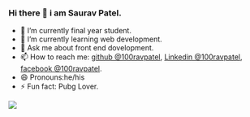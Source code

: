 ### Hi there 👋 i am Saurav Patel.
- 🔭 I’m currently final year student.
- 🌱 I’m currently learning web development.
- 💬 Ask me about front end dovelopment.
- 📫 How to reach me: [github @100ravpatel](github%5B%5D%28https://github.com/100ravpatel%29),
                       [Linkedin @100ravpatel](https://www.linkedin.com/in/100ravpatel/),
                       [facebook @100ravpatel](facebook%20@100ravpatel).
- 😄 Pronouns:he/his
- ⚡ Fun fact: Pubg Lover.
<img src="https://github-readme-stats.vercel.app/api?username=100ravpatel&&show_icons=true&title_color=ffffff&icon_color=bb2acf&text_color=daf7dc&bg_color=151515">
